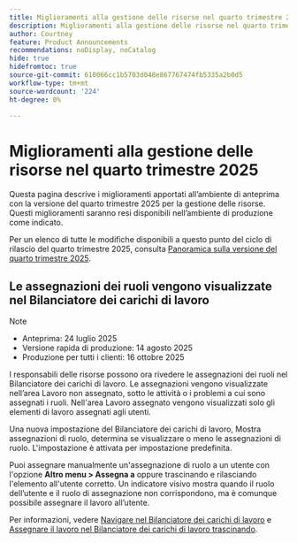 ```yaml
---
title: Miglioramenti alla gestione delle risorse nel quarto trimestre 2025
description: Miglioramenti alla gestione delle risorse nel quarto trimestre 2025
author: Courtney
feature: Product Announcements
recommendations: noDisplay, noCatalog
hide: true
hidefromtoc: true
source-git-commit: 610066cc1b5703d048e867767474fb5335a2b0d5
workflow-type: tm+mt
source-wordcount: '224'
ht-degree: 0%

---
```


# Miglioramenti alla gestione delle risorse nel quarto trimestre 2025

Questa pagina descrive i miglioramenti apportati all’ambiente di anteprima con la versione del quarto trimestre 2025 per la gestione delle risorse. Questi miglioramenti saranno resi disponibili nell’ambiente di produzione come indicato.

Per un elenco di tutte le modifiche disponibili a questo punto del ciclo di rilascio del quarto trimestre 2025, consulta [Panoramica sulla versione del quarto trimestre 2025](/help/quicksilver/product-announcements/product-releases/25-q4-release-activity/25-q4-release-overview.md).

## Le assegnazioni dei ruoli vengono visualizzate nel Bilanciatore dei carichi di lavoro

>[!NOTE]
>
>* Anteprima: 24 luglio 2025
>* Versione rapida di produzione: 14 agosto 2025
>* Produzione per tutti i clienti: 16 ottobre 2025

I responsabili delle risorse possono ora rivedere le assegnazioni dei ruoli nel Bilanciatore dei carichi di lavoro. Le assegnazioni vengono visualizzate nell’area Lavoro non assegnato, sotto le attività o i problemi a cui sono assegnati i ruoli. Nell&#39;area Lavoro assegnato vengono visualizzati solo gli elementi di lavoro assegnati agli utenti.

Una nuova impostazione del Bilanciatore dei carichi di lavoro, Mostra assegnazioni di ruolo, determina se visualizzare o meno le assegnazioni di ruolo. L&#39;impostazione è attivata per impostazione predefinita.

Puoi assegnare manualmente un&#39;assegnazione di ruolo a un utente con l&#39;opzione **Altro menu > Assegna a** oppure trascinando e rilasciando l&#39;elemento all&#39;utente corretto. Un indicatore visivo mostra quando il ruolo dell’utente e il ruolo di assegnazione non corrispondono, ma è comunque possibile assegnare il lavoro all’utente.

Per informazioni, vedere [Navigare nel Bilanciatore dei carichi di lavoro](/help/quicksilver/resource-mgmt/workload-balancer/navigate-the-workload-balancer.md) e [Assegnare il lavoro nel Bilanciatore dei carichi di lavoro trascinando](/help/quicksilver/resource-mgmt/workload-balancer/assign-work-in-workload-balancer-by-drag-and-drop.md).